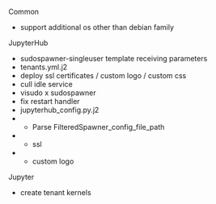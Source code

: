 Common
- support additional os other than debian family

JupyterHub
- sudospawner-singleuser template receiving parameters
- tenants.yml.j2
- deploy ssl certificates / custom logo / custom css
- cull idle service
- visudo x sudospawner
- fix restart handler
- jupyterhub_config.py.j2
- - Parse FilteredSpawner_config_file_path
- - ssl
- - custom logo

Jupyter
- create tenant kernels